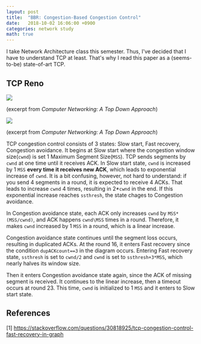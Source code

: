 ```yaml
---
layout: post
title:  "BBR: Congestion-Based Congestion Control"
date:   2018-10-02 16:06:00 +0900
categories: network study
math: true
---
```


I take Network Architecture class this semester.
Thus, I've decided that I have to understand TCP at least.
That's why I read this paper as a (seems-to-be) state-of-art TCP.

## TCP Reno

![](/blog/img/2018-10-02-BBR_2018-10-02-16-14-57.png)

(excerpt from *Computer Networking: A Top Down Approach*)

![](/blog/img/2018-10-02-BBR_2018-10-02-16-45-13.png)

(excerpt from *Computer Networking: A Top Down Approach*)

TCP congestion control consists of 3 states: Slow start, Fast recovery, Congestion avoidance.
It begins at Slow start where the congestion window size(`cwnd`) is set 1 Maximum Segment Size(`MSS`).
TCP sends segments by `cwnd` at one time until it receives ACK.
In Slow start state, `cwnd` is increased by 1 `MSS` **every time it receives new ACK**, which leads to exponential increase of `cwnd`.
It is a bit confusing, however, not hard to understand: if you send 4 segments in a round, it is expected to receive 4 ACKs. That leads to increase `cwnd` 4 times, resulting in 2*`cwnd` in the end.
If this exponential increase reaches `ssthresh`, the state chages to Congestion avoidance.

In Congestion avoidance state, each ACK only increases `cwnd` by `MSS*(MSS/cwnd)`, and ACK happens `cwnd\MSS` times in a round. Therefore, it makes `cwnd` increased by 1 `MSS` in a round, which is a linear increase.

Congestion avoidance state continues until the segment loss occurs, resulting in duplicated ACKs. At the round 16, it enters Fast recovery since the condition `dupACKcount==3` in the diagram occurs. Entering Fast recovery state, `ssthresh` is set to `cwnd/2` and `cwnd` is set to `ssthresh+3*MSS`, which nearly halves its window size.

Then it enters Congestion avoidance state again, since the ACK of missing segment is received. It continues to the linear increase, then a timeout occurs at round 23. This time, `cwnd` is initialized to 1 `MSS` and it enters to Slow start state.

## References

[1] https://stackoverflow.com/questions/30818925/tcp-congestion-control-fast-recovery-in-graph